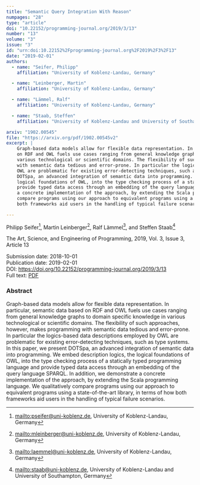 ```yaml
---
title: "Semantic Query Integration With Reason"
numpages: "28"
type: "article"
doi: "10.22152/programming-journal.org/2019/3/13"
number: "13"
volume: "3"
issue: "3"
id: "urn:doi:10.22152%2Fprogramming-journal.org%2F2019%2F3%2F13"
date: "2019-02-01"
authors: 
  - name: "Seifer, Philipp"
    affiliation: "University of Koblenz-Landau, Germany"

  - name: "Leinberger, Martin"
    affiliation: "University of Koblenz-Landau, Germany"

  - name: "Lämmel, Ralf"
    affiliation: "University of Koblenz-Landau, Germany"

  - name: "Staab, Steffen"
    affiliation: "University of Koblenz-Landau and University of Southampton, Germany"

arxiv: "1902.00545"
file: "https://arxiv.org/pdf/1902.00545v2"
excerpt: |
    Graph-based data models allow for flexible data representation. In particular, semantic data based
    on RDF and OWL fuels use cases ranging from general knowledge graphs to domain specific knowledge in
    various technological or scientific domains. The flexibility of such approaches, however, makes programming
    with semantic data tedious and error-prone. In particular the logics-based data descriptions employed by
    OWL are problematic for existing error-detecting techniques, such as type systems. In this paper, we present
    DOTSpa, an advanced integration of semantic data into programming. We embed description logics, the
    logical foundations of OWL, into the type checking process of a statically typed programming language and
    provide typed data access through an embedding of the query language SPARQL. In addition, we demonstrate
    a concrete implementation of the approach, by extending the Scala programming language. We qualitatively
    compare programs using our approach to equivalent programs using a state-of-the-art library, in terms of how
    both frameworks aid users in the handling of typical failure scenarios.

---
```

Philipp Seifer[^1], Martin Leinberger[^2], Ralf Lämmel[^3], and Steffen Staab[^4]

The Art, Science, and Engineering of Programming, 2019, Vol. 3, Issue 3, Article 13

Submission date: 2018-10-01  
Publication date: 2019-02-01  
DOI: <https://doi.org/10.22152/programming-journal.org/2019/3/13>  
Full text: [PDF](https://arxiv.org/pdf/1902.00545v2)  


### Abstract

Graph-based data models allow for flexible data representation. In particular, semantic data based
on RDF and OWL fuels use cases ranging from general knowledge graphs to domain specific knowledge in
various technological or scientific domains. The flexibility of such approaches, however, makes programming
with semantic data tedious and error-prone. In particular the logics-based data descriptions employed by
OWL are problematic for existing error-detecting techniques, such as type systems. In this paper, we present
DOTSpa, an advanced integration of semantic data into programming. We embed description logics, the
logical foundations of OWL, into the type checking process of a statically typed programming language and
provide typed data access through an embedding of the query language SPARQL. In addition, we demonstrate
a concrete implementation of the approach, by extending the Scala programming language. We qualitatively
compare programs using our approach to equivalent programs using a state-of-the-art library, in terms of how
both frameworks aid users in the handling of typical failure scenarios.



[^1]: <mailto:pseifer@uni-koblenz.de>, University of Koblenz-Landau, Germany

[^2]: <mailto:mleinberger@uni-koblenz.de>, University of Koblenz-Landau, Germany

[^3]: <mailto:laemmel@uni-koblenz.de>, University of Koblenz-Landau, Germany

[^4]: <mailto:staab@uni-koblenz.de>, University of Koblenz-Landau and University of Southampton, Germany

